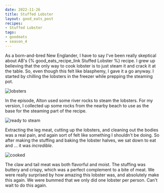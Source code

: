 ```yaml
---
date: 2022-11-26
title: Stuffed Lobster
layout: good_eats_post
recipes:
- Stuffed Lobster
tags:
- goodeats
- season_4
---
```


As a born-and-bred New Englander, I have to say I've been really skeptical about AB's
{% good_eats_recipe_link Stuffed Lobster %} recipe. I grew up believing that the only
way to cook lobster is to just steam it and crack it at the table. So, even though
this felt like blasphemy, I gave it a go anyway. I started by chilling the lobsters
in the freezer while prepping the steaming pot.

![lobsters](https://lh3.googleusercontent.com/pw/AL9nZEXH0Fo0ZKmiVWh09IzzlmvQ0SFwxvQdOUPyZr6-6tG2OSsDPwBGm7ZuU4RD4LF5ZZJBqqIYCnejB3WeJpNzXTVUm_y96RJb9KQOEclASxBH3lgD_BXTY1zNtZVLlo2Z3eMvoghC90-85SvZSCqGI1AA=w600)

In the episode, Alton used some river rocks to steam the lobsters. For my version,
I collected up some rocks from the nearby beach to use as the base for the steaming
part of the recipe.

![ready to steam](https://lh3.googleusercontent.com/pw/AL9nZEWw0H1HwHGB1qBvR7EtSA3OvoX9zbl52juWvv8dKRexe7xFCxtc9ZlVH2XrV2JqwxN6PI6pa6i8wlacP-9t-kiQpl0NtCfbCHCZ_lrvcCdc2sZS5MyJqwXti21KiIxhJTB7q7HkzytVA-murWaqqIt9=w600)

Extracting the leg meat, cutting up the lobsters, and cleaning out the bodies was a
real pain, and again sort of felt like something I shouldn't be doing. So after making
the stuffing and baking the lobster halves, we sat down to eat and ... it was
_incredible_.

![cooked](https://lh3.googleusercontent.com/pw/AL9nZEUBAtZLR4aPFVldJ21k-u0km5u3GHVOm1CBmASOCG5kg0Cl74NIjSlFOIg2tN8ULPhwFz1S0fkhz3oxdavjRFj5EPWop3aEek8OCz3SYVPw1KbWMaZwAdVv4teqp_AD0aris6b-XcvD_Eb-rboPerAK=w500)

The claw and tail meat was both flavorful and moist. The stuffing was buttery and
crispy, which was a perfect complement to a bite of meat. We were really surprised
by how amazing this lobster was, and absolutely make this again. We were bummed that
we only did one lobster per person. Can't wait to do this again.
